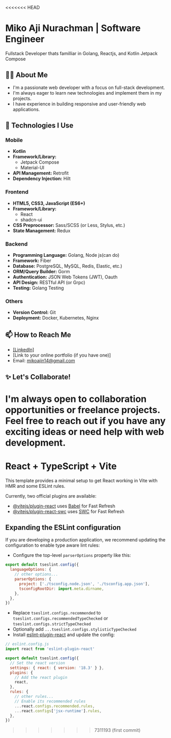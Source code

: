<<<<<<< HEAD
# Miko Aji Nurachman | Software Engineer

Fullstack Developer thats familliar in Golang, Reactjs, and Kotlin Jetpack Compose

## 🙋‍♂️ About Me

* I'm a passionate web developer with a focus on full-stack development.
* I'm always eager to learn new technologies and implement them in my projects.
* I have experience in building responsive and user-friendly web applications.

## 🚀 Technologies I Use

### Mobile

* **Kotlin**
* **Framework/Library:** 
    * Jetpack Compose
    * Material-UI
* **API Management:** Retrofit
* **Dependency Injection:** Hilt

### Frontend

* **HTML5, CSS3, JavaScript (ES6+)**
* **Framework/Library:** 
    * React
    * shadcn-ui
* **CSS Preprocessor:** Sass/SCSS (or Less, Stylus, etc.)
* **State Management:** Redux

### Backend

* **Programming Language:** Golang, Node js(can do)
* **Framework:** Fiber
* **Database:** PostgreSQL, MySQL, Redis, Elastic, etc.)
* **ORM/Query Builder:** Gorm
* **Authentication:** JSON Web Tokens (JWT), Oauth
* **API Design:** RESTful API (or Grpc)
* **Testing:** Golang Testing

### Others

* **Version Control:** Git
* **Deployment:** Docker, Kubernetes, Nginx

## 📫 How to Reach Me

* [[LinkedIn]](https://www.linkedin.com/in/miko-aji-nurachman-653bb2201?utm_source=share&utm_campaign=share_via&utm_content=profile&utm_medium=android_app)
* [Link to your online portfolio (if you have one)]
* Email: mikoajin14@gmail.com

## ✨ Let's Collaborate!

I'm always open to collaboration opportunities or freelance projects. Feel free to reach out if you have any exciting ideas or need help with web development.
=======
# React + TypeScript + Vite

This template provides a minimal setup to get React working in Vite with HMR and some ESLint rules.

Currently, two official plugins are available:

- [@vitejs/plugin-react](https://github.com/vitejs/vite-plugin-react/blob/main/packages/plugin-react/README.md) uses [Babel](https://babeljs.io/) for Fast Refresh
- [@vitejs/plugin-react-swc](https://github.com/vitejs/vite-plugin-react-swc) uses [SWC](https://swc.rs/) for Fast Refresh

## Expanding the ESLint configuration

If you are developing a production application, we recommend updating the configuration to enable type aware lint rules:

- Configure the top-level `parserOptions` property like this:

```js
export default tseslint.config({
  languageOptions: {
    // other options...
    parserOptions: {
      project: ['./tsconfig.node.json', './tsconfig.app.json'],
      tsconfigRootDir: import.meta.dirname,
    },
  },
})
```

- Replace `tseslint.configs.recommended` to `tseslint.configs.recommendedTypeChecked` or `tseslint.configs.strictTypeChecked`
- Optionally add `...tseslint.configs.stylisticTypeChecked`
- Install [eslint-plugin-react](https://github.com/jsx-eslint/eslint-plugin-react) and update the config:

```js
// eslint.config.js
import react from 'eslint-plugin-react'

export default tseslint.config({
  // Set the react version
  settings: { react: { version: '18.3' } },
  plugins: {
    // Add the react plugin
    react,
  },
  rules: {
    // other rules...
    // Enable its recommended rules
    ...react.configs.recommended.rules,
    ...react.configs['jsx-runtime'].rules,
  },
})
```
>>>>>>> 7311193 (first commit)
